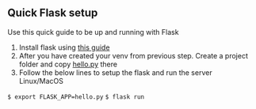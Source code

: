 ## Quick Flask setup
Use this quick guide to be up and running with Flask
1. Install flask using [this guide](https://flask.palletsprojects.com/en/1.0.x/installation/#installation)
2. After you have created your venv from previous step. Create a project folder and copy [hello.py](hello.py) there
3. Follow the below lines to setup the flask and run the server
Linux/MacOS

`$ export FLASK_APP=hello.py`
`$ flask run`
